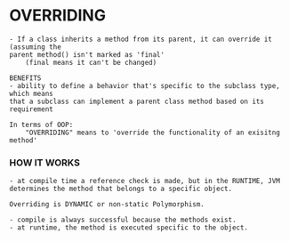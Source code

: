 # OVERRIDING 

    - If a class inherits a method from its parent, it can override it (assuming the 
    parent method() isn't marked as 'final'
        (final means it can't be changed)
        
    BENEFITS
    - ability to define a behavior that's specific to the subclass type, which means
    that a subclass can implement a parent class method based on its requirement
    
    In terms of OOP:
        "OVERRIDING" means to 'override the functionality of an exisitng method'
        
### HOW IT WORKS

    - at compile time a reference check is made, but in the RUNTIME, JVM 
    determines the method that belongs to a specific object. 
    
    Overriding is DYNAMIC or non-static Polymorphism.
    
    - compile is always successful because the methods exist. 
    - at runtime, the method is executed specific to the object. 